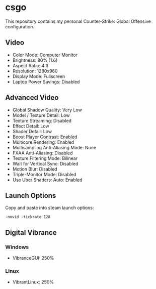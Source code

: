 # csgo
This repository contains my personal Counter-Strike: Global Offensive configuration.

## Video
- Color Mode:                       Computer Monitor
- Brightness:                       80% (1.6)
- Aspect Ratio:                     4:3 
- Resolution:                       1280x960
- Display Mode:                     Fullscreen
- Laptop Power Savings:             Disabled
 
## Advanced Video
- Global Shadow Quality:            Very Low
- Model / Texture Detail:           Low
- Texture Streaming:                Disabled
- Effect Detail:                    Low
- Shader Detail:                    Low
- Boost Player Contrast:            Enabled
- Multicore Rendering:              Enabled
- Multisampling Anti-Aliasing Mode: None
- FXAA Anti-Aliasing:               Disabled
- Texture Filtering Mode:           Bilinear
- Wait for Vertical Sync:           Disabled
- Motion Blur:                      Disabled
- Triple-Monitor Mode:              Disabled
- Use Uber Shaders:                 Auto: Enabled

## Launch Options
Copy and paste into steam launch options:
```
-novid -tickrate 128
```

## Digital Vibrance

### Windows

- VibranceGUI: 250%

### Linux

- VibrantLinux: 250%

